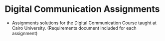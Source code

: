 # Digital Communication Assignments
- Assignments solutions for the Digital Communication Course taught at Cairo University. (Requirements document included for each assignment)